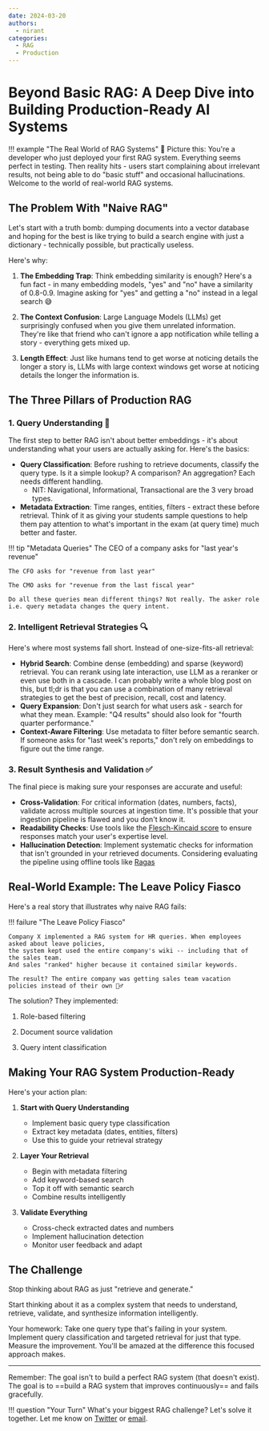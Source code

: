 ```yaml
---
date: 2024-03-20
authors:
  - nirant
categories:
  - RAG
  - Production
---
```


# Beyond Basic RAG: A Deep Dive into Building Production-Ready AI Systems

!!! example "The Real World of RAG Systems"
    📒 Picture this: You're a developer who just deployed your first RAG system. Everything seems perfect in testing. Then reality hits - users start complaining about irrelevant results, not being able to do "basic stuff" and occasional hallucinations. Welcome to the world of real-world RAG systems.


## The Problem With "Naive RAG"

Let's start with a truth bomb: dumping documents into a vector database and hoping for the best is like trying to build a search engine with just a dictionary - technically possible, but practically useless.

Here's why:

1. **The Embedding Trap**: Think embedding similarity is enough? Here's a fun fact - in many embedding models, "yes" and "no" have a similarity of 0.8-0.9. Imagine asking for "yes" and getting a "no" instead in a legal search 😅

2. **The Context Confusion**: Large Language Models (LLMs) get surprisingly confused when you give them unrelated information. They're like that friend who can't ignore a app notification while telling a story - everything gets mixed up. 

3. **Length Effect**: Just like humans tend to get worse at noticing details the longer a story is, LLMs with large context windows get worse at noticing details the longer the information is.

## The Three Pillars of Production RAG

### 1. Query Understanding 🎯

The first step to better RAG isn't about better embeddings - it's about understanding what your users are actually asking for. Here's the basics:

- **Query Classification**: Before rushing to retrieve documents, classify the query type. Is it a simple lookup? A comparison? An aggregation? Each needs different handling.
    - NIT: Navigational, Informational, Transactional are the 3 very broad types.
- **Metadata Extraction**: Time ranges, entities, filters - extract these before retrieval. Think of it as giving your students sample questions to help them pay attention to what's important in the exam (at query time) much better and faster. 

!!! tip "Metadata Queries"
    The CEO of a company asks for "last year's revenue"

    The CFO asks for "revenue from last year"
    
    The CMO asks for "revenue from the last fiscal year"
    
    Do all these queries mean different things? Not really. The asker role i.e. query metadata changes the query intent.


### 2. Intelligent Retrieval Strategies 🔍

Here's where most systems fall short. Instead of one-size-fits-all retrieval:

- **Hybrid Search**: Combine dense (embedding) and sparse (keyword) retrieval. You can rerank using late interaction, use LLM as a reranker or even use both in a cascade. I can probably write a whole blog post on this, but tl;dr is that you can use a combination of many retrieval strategies to get the best of precision, recall, cost and latency.
- **Query Expansion**: Don't just search for what users ask - search for what they mean. Example: "Q4 results" should also look for "fourth quarter performance."
- **Context-Aware Filtering**: Use metadata to filter before semantic search. If someone asks for "last week's reports," don't rely on embeddings to figure out the time range.

### 3. Result Synthesis and Validation ✅

The final piece is making sure your responses are accurate and useful:

- **Cross-Validation**: For critical information (dates, numbers, facts), validate across multiple sources at ingestion time. It's possible that your ingestion pipeline is flawed and you don't know it.
- **Readability Checks**: Use tools like the [Flesch-Kincaid score](https://en.wikipedia.org/wiki/Flesch%E2%80%93Kincaid_readability_tests) to ensure responses match your user's expertise level.
- **Hallucination Detection**: Implement systematic checks for information that isn't grounded in your retrieved documents. Considering evaluating the pipeline using offline tools like [Ragas](https://docs.ragas.io)

## Real-World Example: The Leave Policy Fiasco

Here's a real story that illustrates why naive RAG fails:

!!! failure "The Leave Policy Fiasco"

    Company X implemented a RAG system for HR queries. When employees asked about leave policies, 
    the system kept used the entire company's wiki -- including that of the sales team. 
    And sales "ranked" higher because it contained similar keywords. 

    The result? The entire company was getting sales team vacation policies instead of their own 🤦‍♂️

The solution? They implemented:

1. Role-based filtering

2. Document source validation

3. Query intent classification

## Making Your RAG System Production-Ready

Here's your action plan:

1. **Start with Query Understanding**
   - Implement basic query type classification
   - Extract key metadata (dates, entities, filters)
   - Use this to guide your retrieval strategy

2. **Layer Your Retrieval**
   - Begin with metadata filtering
   - Add keyword-based search
   - Top it off with semantic search
   - Combine results intelligently

3. **Validate Everything**
   - Cross-check extracted dates and numbers
   - Implement hallucination detection
   - Monitor user feedback and adapt

## The Challenge

Stop thinking about RAG as just "retrieve and generate." 

Start thinking about it as a complex system that needs to understand, retrieve, validate, and synthesize information intelligently.

Your homework: Take one query type that's failing in your system. Implement query classification and targeted retrieval for just that type. Measure the improvement. You'll be amazed at the difference this focused approach makes.

---

Remember: The goal isn't to build a perfect RAG system (that doesn't exist). The goal is to ==build a RAG system that improves continuously== and fails gracefully.

!!! question "Your Turn"
    What's your biggest RAG challenge? Let's solve it together. Let me know on [Twitter](https://twitter.com/nirantk) or [email](mailto:nirant@scaledfocus.com).
